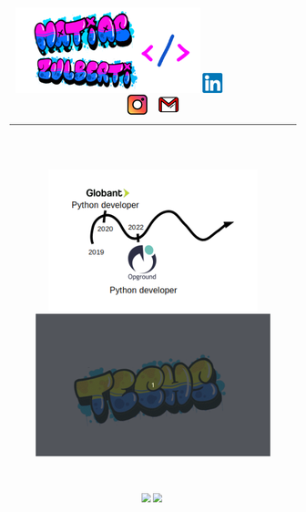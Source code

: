 
<div align="center">
  <img src="media/banner1.png" height="150px">
  <a style="margin-right:100px" href="https://www.linkedin.com/in/matiaszulberti/"><img src="media/linkedin.svg" hight="30px" width="35px"></a>&nbsp;&nbsp;&nbsp;&nbsp;&nbsp;
  <a href="https://www.instagram.com/zulbertimatias/?hl=en"><img src="media/instagram%20(1).svg" hight="30px" width="35px"></a>&nbsp;&nbsp;&nbsp;&nbsp;
  <a href="mailto:matiaszulberti@gmail.com"><img src="media/gmail.svg" hight="40px" width="35px"></a>
</div>

<div align="right">
  
</div>  
<hr>
<br>
<br>
<br>

<!--- ABOUT ME SECTION --->
<!---
<h3>About me</h3>
<ul>
  <li><p>I am currently working as a Python developer. &#129311; 🐍</p></li>
  <li><p>I am interested in microservices, web applications, APIs, and cloud infrastructures.</p></li>
  <li><p>I am looking for collaborate on open source projects.</p></li>
</ul>
<br>
<hr>
--->

<!--- EXPERIENCE --->

<p align="center">
  <img src="media/timeline.png" height="250em" style="max-width: 100%;">
  <img src="media/techs.gif" height="250em" style="max-width: 100%;">
</p>
<br>
<br>

<!--- STATS --->

<p align="center">
  <img src="https://github-readme-stats.vercel.app/api/top-langs/?username=Tolosa527&layout=compact&theme=graywhite" height="180em" style="max-width: 100%;"/>
  <img src="https://github-readme-stats.vercel.app/api?username=tolosa527&show_icons=true&theme=default" height="180em" style="max-width: 100%;"/>&nbsp;
</p>
